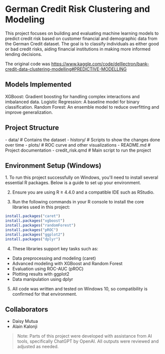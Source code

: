 # German Credit Risk Clustering and Modeling

This project focuses on building and evaluating machine learning models to predict credit risk based on customer financial and demographic data from the German Credit dataset. The goal is to classify individuals as either good or bad credit risks, aiding financial institutions in making more informed lending decisions.

The original code was
https://www.kaggle.com/code/delllectron/bank-credit-data-clustering-modelling#PREDICTIVE-MODELLING

<h2>Models Implemented</h2>
XGBoost: Gradient boosting for handling complex interactions and imbalanced data.
Logistic Regression: A baseline model for binary classification.
Random Forest: An ensemble model to reduce overfitting and improve generalization.

<h2>Project Structure</h2>
- data/                  # Contains the dataset
- history/               # Scripts to show the changes done over time
- plots/                 # ROC curve and other visualizations
- README.md              # Project documentation
- credit_risk.qmd       # Main script to run the project

<h2>Environment Setup (Windows)</h2>
1. To run this project successfully on Windows, you'll need to install several essential R packages. Below is a guide to set up your environment.

2. Ensure you are using R ≥ 4.4.0 and a compatible IDE such as RStudio.

3. Run the following commands in your R console to install the core libraries used in this project:

```r
install.packages("caret")
install.packages("xgboost")
install.packages("randomForest")
install.packages("pROC")
install.packages("ggplot2")
install.packages("dplyr")
```
4. These libraries support key tasks such as:
- Data preprocessing and modeling (caret)
- Advanced modeling with XGBoost and Random Forest
- Evaluation using ROC-AUC (pROC)
- Plotting results with ggplot2
- Data manipulation using dplyr

5. All code was written and tested on Windows 10, so compatibility is confirmed for that environment.

<h2>Collaborators</h2>

- Daisy Mutua
- Alain Kalonji

> Note: Parts of this project were developed with assistance from AI tools, specifically ChatGPT by OpenAI. All outputs were reviewed and adjusted as needed.


